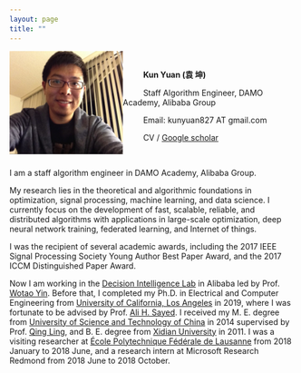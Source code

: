 ```yaml
---
layout: page
title: ""
---
```


<img src="https://github.com/kunyuan827/kunyuan827.github.io/raw/master/images/KunYuan.jpg" alt="kunyuan" align="left" width="200"/>

<br>

&emsp; &emsp; **Kun Yuan (袁 坤)** 

&emsp; &emsp; Staff Algorithm Engineer, DAMO Academy, Alibaba Group

<!-- &emsp; Decision Intelligence Lab, DAMO Academy, Alibaba Group -->

&emsp; &emsp; Email: kunyuan827 AT gmail.com

&emsp; &emsp; CV / [Google scholar](https://scholar.google.com/citations?user=aMnHLz4AAAAJ&hl=en) 

<br>

I am a staff algorithm engineer in DAMO Academy, Alibaba Group. 

My research lies in the theoretical and algorithmic foundations in optimization, signal processing, machine learning, and data science. I currently focus on the development of fast, scalable, reliable, and distributed algorithms with applications in large-scale optimization, deep neural network training, federated learning, and Internet of things.  

I was the recipient of several academic awards, including the 2017 IEEE Signal Processing Society Young Author Best Paper Award, and the 2017 ICCM Distinguished Paper Award. 

Now I am working in the [Decision Intelligence Lab](https://damo.alibaba.com/labs/decision-intelligence) in Alibaba led by Prof. [Wotao Yin](https://wotaoyin.mathopt.com/). Before that, I completed my Ph.D. in Electrical and Computer Engineering from [University of California, Los Angeles](https://www.ucla.edu/) in 2019, where I was fortunate to be advised by Prof. [Ali H. Sayed](https://asl.epfl.ch/biography/). I received my M. E. degree from [University of Science and Technology of China](https://en.ustc.edu.cn/) in 2014 supervised by Prof. [Qing Ling](https://scholar.google.com/citations?user=u70vRDYAAAAJ&hl=en), and B. E. degree from [Xidian University](https://en.xidian.edu.cn/) in 2011. I was a visiting researcher at [École Polytechnique Fédérale de Lausanne](https://www.epfl.ch/en/) from 2018 January to 2018 June, and a research intern at Microsoft Research Redmond from 2018 June to 2018 October.

<!-- ## Experience

- 2021.8 -- Now &emsp;&emsp; Staff Algorithm Engineer &emsp;&nbsp;&nbsp;&nbsp; [Alibaba Group](https://www.alibabagroup.com/en/global/home)
- 2019.8 -- 2021.7 &emsp; Senior Algorithm Engineer &emsp; [Alibaba Group](https://www.alibabagroup.com/en/global/home)
- 2018.1 -- 2018.6 &emsp; Visiting Researcher &emsp;&emsp;&emsp;&emsp; [École Polytechnique Fédérale de Lausanne](https://www.epfl.ch/en/) -->
